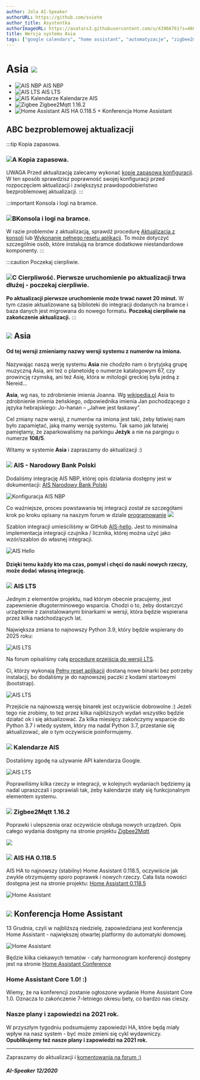 ```yaml
---
author: Jola AI-Speaker
authorURL: https://github.com/sviete
author_title: Asystentka
authorImageURL: https://avatars3.githubusercontent.com/u/43966761?s=460&v=4
title: Wersja systemu Asia
tags: ["google calendars", "home assistant", "automatyzacje", "zigbee2mqtt", "tasmota"]
---
```


# Asia ![](/img/en/blog/202012/asia.png) 

- ![AIS NBP](/img/en/blog/202012/nbp.png) AIS NBP
- ![AIS LTS](/img/en/blog/202012/handshake.png) AIS LTS
- ![AIS Kalendarze](/img/en/blog/202011/ais_calendar.png) Kalendarze AIS
- ![Zigbee](/img/en/blog/202007/zigbee.png) Zigbee2Mqtt 1.16.2
- ![Home Assistant](/img/en/blog/202007/hass.png) AIS HA 0.118.5 + Konferencja Home Assistant


<!--truncate-->

## ABC bezproblemowej aktualizacji

:::tip Kopia zapasowa.
### ![A](/img/en/blog/202009/alpha-a-circle.png) Kopia zapasowa.

UWAGA Przed aktualizacją zalecamy wykonać [kopię zapasową konfiguracji](/docs/ais_bramka_configuration_software#kopia-zapasowa-konfiguracji). W ten sposób sprawdzisz poprawność swojej konfiguracji przed rozpoczęciem aktualizacji i zwiększysz prawdopodobieństwo bezproblemowej aktualizacji.
:::

:::important Konsola i logi na bramce.
### ![B](/img/en/blog/202009/alpha-b-circle.png)Konsola i logi na bramce.

W razie problemów z aktualizacją, sprawdź procedurę [Aktualizacja z konsoli](/docs/ais_bramka_update_manual) lub [Wykonanie pełnego resetu aplikacji](/docs/ais_bramka_reset_ais_step_by_step).
To może dotyczyć szczególnie osób, które instalują na bramce dodatkowe niestandardowe komponenty.
:::

:::caution Poczekaj cierpliwie.
### ![C](/img/en/blog/202009/alpha-c-circle.png) Cierpliwość. Pierwsze uruchomienie po aktualizacji trwa dłużej - poczekaj cierpliwie.

 **Po aktualizacji pierwsze uruchomienie może trwać nawet 20 minut.**
 W tym czasie aktualizowane są biblioteki do integracji dodanych na bramce i baza danych jest migrowana do nowego formatu.
 **Poczekaj cierpliwie na zakończenie aktualizacji.**
:::


## ![](/img/en/blog/202012/asia.png) Asia

#### Od tej wersji zmieniamy nazwy wersji systemu z numerów na imiona.

Nazywając naszą werję systemu **Asia** nie chodziło nam o brytyjską grupę muzyczną Asia, ani też o planetoidę o numerze katalogowym 67, czy prowincję rzymską, ani też Asię, która w mitologii greckiej była jedną z Nereid... 

**Asia**, wg nas, to zdrobnienie imienia Joanna. Wg [wikipedia.pl](https://pl.wikipedia.org/wiki/Joanna) Asia to zdrobnienie imienia żeńskiego, odpowiednika imienia Jan pochodzącego z języka hebrajskiego: Jo-hanan – „Jahwe jest łaskawy”.

Cel zmiany nazw wersji, z numerów na imiona jest taki, żeby łatiwiej nam było zapamiętać, jaką mamy wersję systemu.
Tak samo jak łatwiej pamiętamy, że zaparkowaliśmy na parkingu **Jeżyk** a nie na pargingu o numerze **108/5**.

Witamy w systemie **Asia** i zapraszamy do aktualizacji :)



### ![](/img/en/blog/202012/nbp.png) AIS - Narodowy Bank Polski

Dodaliśmy integrację AIS NBP, której opis działania dostępny jest w dokumentacji: [AIS Narodowy Bank Polski](/docs/ais_app_ai_integration_nbp)

![Konfiguracja AIS NBP](/img/en/frontend/ais_nbp6.png)

Co ważniejsze, proces powstawania tej integracji został ze szczegółami krok po kroku opisany na naszym forum w dziale [programowanie](https://ai-speaker.discourse.group/c/programowanie/15)
![](/img/en/blog/202012/programowanie.png) 

Szablon integracji umieściliśmy w GitHub [AIS-hello](https://github.com/sviete/AIS-hello). 
Jest to minimalna implementacja integracji czujnika / licznika, której można użyć jako wzór/szablon do własnej integracji.

![AIS Hello](/img/en/blog/202012/ais-hello.png)


#### Dzięki temu każdy kto ma czas, pomysł i chęci do nauki nowych rzeczy, może dodać własną integrację.


### ![](/img/en/blog/202012/handshake.png) AIS LTS

Jednym z elementów projektu, nad którym obecnie pracujemy, jest zapewnienie długoterminowego wsparcia. Chodzi o to, żeby dostarczyć urządzenie z zainstalowanymi binarkami w wersji, która będzie wspierana przez kilka nadchodzących lat.

Największa zmiana to najnowszy Python 3.9, który będzie wspierany do 2025 roku:

![AIS LTS](/img/en/blog/202012/python.png)

Na forum opisaliśmy całą [procedurę przejścia do wersji LTS](https://ai-speaker.discourse.group/t/ais-lts-long-time-support-dlugoterminowe-wsparcie/1013).

Ci, którzy wykonają [Pełny reset aplikacji](/docs/ais_bramka_reset_ais_step_by_step) dostaną nowe binarki bez potrzeby instalacji, bo dodaliśmy je do najnowszej paczki z kodami startowymi (bootstrap).

![AIS LTS](/img/en/blog/202012/bootstrap.png)

Przejście na najnowszą wersję binarek jest oczywiście dobrowolne :) Jeżeli tego nie zrobimy, to też przez kilka najbliższych wydań wszystko będzie działać ok i się aktualizować.
Za kilka miesięcy zakończymy wsparcie do Python 3.7 i wtedy system, który ma nadal Python 3.7, przestanie się aktualizować, ale o tym oczywiście poinformujemy.


### ![](/img/en/blog/202011/ais_calendar.png) Kalendarze AIS

Dostaliśmy zgodę na używanie API kalendarza Google.

![AIS LTS](/img/en/blog/202012/calendar.png)


Poprawiliśmy kilka rzeczy w integracji, w kolejnych wydaniach będziemy ją nadal upraszczali i poprawiali tak, żeby kalendarze stały się funkcjonalnym elementem systemu.


### ![](/img/en/blog/202007/zigbee.png) Zigbee2Mqtt 1.16.2

Poprawki i ulepszenia oraz oczywiście obsługa nowych urządzeń. Opis całego wydania dostępny na stronie projektu [Zigbee2Mqtt](https://github.com/Koenkk/zigbee2mqtt/releases/tag/1.16.2)

![](/img/en/blog/202012/z2m.png)



### ![](/img/en/blog/202007/hass.png) AIS HA 0.118.5


AIS HA to najnowszy (stabilny) Home Assistant 0.118.5, oczywiście jak zwykle otrzymujemy sporo poprawek i nowych rzeczy. 
Cała lista nowości dostępna jest na stronie projektu: [Home Assistant 0.118.5](https://www.home-assistant.io/blog/2020/11/18/release-118/)



![Home Assistant](/img/en/blog/202012/ha-social.png)


## ![](/img/en/blog/202007/hass.png) Konferencja Home Assistant

13 Grudnia, czyli w najbliższą niedzielę, zapowiedziana jest konferencja Home Assistant - największej otwartej platformy do automatyki domowej.

![Home Assistant](/img/en/blog/202012/conference-header.png)

Będzie kilka ciekawych tematów - cały harmonogram konferencji dostępny jest na stronie [Home Assistant Conference](https://hopin.com/events/home-assistant-conference#schedule)

### Home Assistant Core 1.0! :) 

Wiemy, że na konferencji zostanie ogłoszone wydanie Home Assistant Core 1.0. Oznacza to zakończenie 7-letniego okresu bety, co bardzo nas cieszy. 

### Nasze plany i zapowiedzi na 2021 rok.

W przyszłym tygodniu podsumujemy zapowiedzi HA, które będą miały wpływ na nasz system - być może zmieni się cykl wydawniczy.
**Opublikujemy też nasze plany i zapowiedzi na 2021 rok.**



----
Zapraszamy do aktualizacji i [komentowania na forum :)](https://ai-speaker.discourse.group/)

##### AI-Speaker 12/2020
